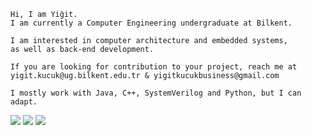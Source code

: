 ```
Hi, I am Yiğit.
I am currently a Computer Engineering undergraduate at Bilkent.

I am interested in computer architecture and embedded systems,
as well as back-end development.

If you are looking for contribution to your project, reach me at
yigit.kucuk@ug.bilkent.edu.tr & yigitkucukbusiness@gmail.com

I mostly work with Java, C++, SystemVerilog and Python, but I can adapt.
```

[![](https://img.shields.io/badge/LinkedIn-0077B5?style=for-the-badge&logo=linkedin&logoColor=white)](https://www.linkedin.com/in/yigit-kucuk/?locale=en_US)
[![](https://img.shields.io/badge/website-000000?style=for-the-badge&logo=About.me&logoColor=white)](https://yigitkucukwebpage.vercel.app/)
[![](https://img.shields.io/badge/GitLab-330F63?style=for-the-badge&logo=gitlab&logoColor=white)](https://gitlab.com/yigitkucuk)
